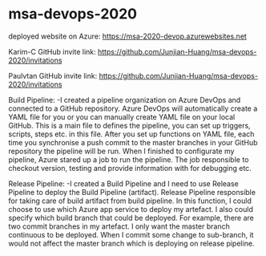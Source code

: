 # msa-devops-2020


deployed website on Azure:
https://msa-2020-devop.azurewebsites.net



Karim-C GitHub invite link:
https://github.com/Junjian-Huang/msa-devops-2020/invitations


Paulvtan GitHub invite link:
https://github.com/Junjian-Huang/msa-devops-2020/invitations


Build Pipeline:
-I created a pipeline organization on Azure DevOps and connected to a GitHub repository. Azure DevOps will automatically create a YAML file for you or you can manually create YAML file on your local GitHub. This is a main file to defines the pipeline, you can set up triggers, scripts, steps etc. in this file. After you set up functions on YAML file, each time you synchronise a push commit to the master branches in your GitHub repository the pipeline will be run. When I finished to configurate my pipeline, Azure stared up a job to run the pipeline. The job responsible to checkout version, testing and provide information with for debugging etc.


Release Pipeline:
-I created a Build Pipeline and I need to use Release Pipeline to deploy the Build Pipeline (artifact). Release Pipeline responsible for taking care of build artifact from build pipeline. In this function, I could choose to use which Azure app service to deploy my artefact. I also could specify which build branch that could be deployed. For example, there are two commit branches in my artefact. I only want the master branch continuous to be deployed. When I commit some change to sub-branch, it would not affect the master branch which is deploying on release pipeline. 
